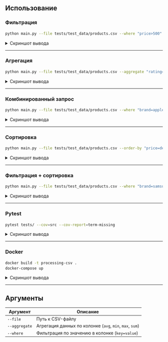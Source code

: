 ## ️Использование

###  Фильтрация

```bash
python main.py --file tests/test_data/products.csv --where "price>500"
```

<details>
<summary>Скриншот вывода</summary>

![Фильтрация](https://github.com/averageencoreenjoer/processing-csv/raw/main/images/1.png)

</details>

---

###  Агрегация

```bash
python main.py --file tests/test_data/products.csv --aggregate "rating=avg"
```

<details>
<summary>Скриншот вывода</summary>

![Агрегация](https://github.com/averageencoreenjoer/processing-csv/raw/main/images/2.png)

</details>

---

###  Комбинированный запрос

```bash
python main.py --file tests/test_data/products.csv --where "brand=apple" --aggregate "price=min"
```

<details>
<summary>Скриншот вывода</summary>

![Комбинированный запрос](https://github.com/averageencoreenjoer/processing-csv/raw/main/images/3.png)

</details>

---

###  Сортировка

```bash
python main.py --file tests/test_data/products.csv --order-by "price=desc"
```

<details>
<summary>Скриншот вывода</summary>

![Сортировка 1 часть](https://github.com/averageencoreenjoer/processing-csv/raw/main/images/4.png)
![Сортировка 2 часть](https://github.com/averageencoreenjoer/processing-csv/raw/main/images/5.png)
</details>

---

###  Фильтрация + сортировка

```bash
python main.py --file tests/test_data/products.csv --where "brand=samsung" --order-by "rating=asc"
```

<details>
<summary>Скриншот вывода</summary>

![Фильтрация + сортировка](https://github.com/averageencoreenjoer/processing-csv/raw/main/images/6.png)

</details>

---

###  Pytest

```bash
pytest tests/ --cov=src --cov-report=term-missing    
```

<details>
<summary>Скриншот вывода</summary>

![pytest 1 часть](https://github.com/averageencoreenjoer/processing-csv/raw/main/images/7.png)
![pytest 2 часть](https://github.com/averageencoreenjoer/processing-csv/raw/main/images/8.png)
</details>

---

###  Docker

```bash
docker build -t processing-csv .
docker-compose up
```

<details>
<summary>Скриншот вывода</summary>

![docker-compose up](https://github.com/averageencoreenjoer/processing-csv/raw/main/images/9.png)
![docker-compose.yml](https://github.com/averageencoreenjoer/processing-csv/raw/main/images/10.png)
</details>

---

##  Аргументы

| Аргумент      | Описание                                                 |
| ------------- | -------------------------------------------------------- |
| `--file`      | Путь к CSV-файлу                                         |
| `--aggregate` | Агрегация данных по колонке (`avg`, `min`, `max`, `sum`) |
| `--where`     | Фильтрация по значению в колонке (`key=value`)           |

